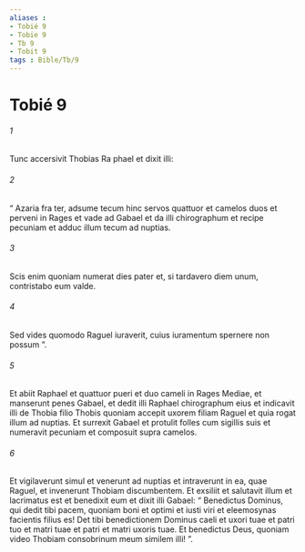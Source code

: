 ```yaml
---
aliases : 
- Tobié 9
- Tobie 9
- Tb 9
- Tobit 9
tags : Bible/Tb/9
---
```


# Tobié 9

###### 1
Tunc accersivit Thobias Ra phael et dixit illi: 
###### 2
“ Azaria fra ter, adsume tecum hinc servos quattuor et camelos duos et perveni in Rages et vade ad Gabael et da illi chirographum et recipe pecuniam et adduc illum tecum ad nuptias. 
###### 3
Scis enim quoniam numerat dies pater et, si tardavero diem unum, contristabo eum valde. 
###### 4
Sed vides quomodo Raguel iuraverit, cuius iuramentum spernere non possum ”. 
###### 5
Et abiit Raphael et quattuor pueri et duo cameli in Rages Mediae, et manserunt penes Gabael, et dedit illi Raphael chirographum eius et indicavit illi de Thobia filio Thobis quoniam accepit uxorem filiam Raguel et quia rogat illum ad nuptias. Et surrexit Gabael et protulit folles cum sigillis suis et numeravit pecuniam et composuit supra camelos. 
###### 6
Et vigilaverunt simul et venerunt ad nuptias et intraverunt in ea, quae Raguel, et invenerunt Thobiam discumbentem. Et exsiliit et salutavit illum et lacrimatus est et benedixit eum et dixit illi Gabael: “ Benedictus Dominus, qui dedit tibi pacem, quoniam boni et optimi et iusti viri et eleemosynas facientis filius es! Det tibi benedictionem Dominus caeli et uxori tuae et patri tuo et matri tuae et patri et matri uxoris tuae. Et benedictus Deus, quoniam video Thobiam consobrinum meum similem illi! ”.
